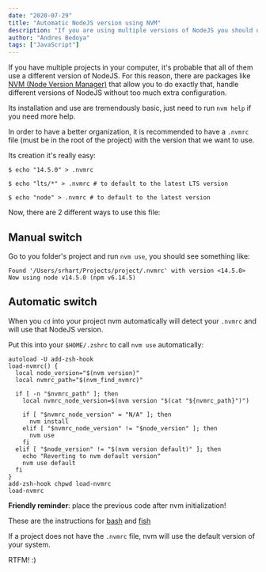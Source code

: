 ```yaml
---
date: "2020-07-29"
title: "Automatic NodeJS version using NVM"
description: "If you are using multiple versions of NodeJS you should use NVM"
author: "Andres Bedoya"
tags: ["JavaScript"]
---
```


If you have multiple projects in your computer, it's probable that all of them use a different version of NodeJS. For this reason, there are packages like [NVM (Node Version Manager)](https://github.com/nvm-sh/nvm) that allow you to do exactly that, handle different versions of NodeJS without too much extra configuration.

Its installation and use are tremendously basic, just need to run `nvm help` if you need more help.

In order to have a better organization, it is recommended to have a `.nvmrc` file (must be in the root of the project) with the version that we want to use.

Its creation it's really easy:

```shell
$ echo "14.5.0" > .nvmrc

$ echo "lts/*" > .nvmrc # to default to the latest LTS version

$ echo "node" > .nvmrc # to default to the latest version
```

Now, there are 2 different ways to use this file:

## Manual switch

Go to you folder's project and run `nvm use`, you should see something like:

```shell
Found '/Users/srhart/Projects/project/.nvmrc' with version <14.5.0>
Now using node v14.5.0 (npm v6.14.5)
```

## Automatic switch

When you `cd` into your project nvm automatically will detect your `.nvmrc` and will use that NodeJS version.

Put this into your `$HOME/.zshrc` to call `nvm use` automatically:

```shell
autoload -U add-zsh-hook
load-nvmrc() {
  local node_version="$(nvm version)"
  local nvmrc_path="$(nvm_find_nvmrc)"

  if [ -n "$nvmrc_path" ]; then
    local nvmrc_node_version=$(nvm version "$(cat "${nvmrc_path}")")

    if [ "$nvmrc_node_version" = "N/A" ]; then
      nvm install
    elif [ "$nvmrc_node_version" != "$node_version" ]; then
      nvm use
    fi
  elif [ "$node_version" != "$(nvm version default)" ]; then
    echo "Reverting to nvm default version"
    nvm use default
  fi
}
add-zsh-hook chpwd load-nvmrc
load-nvmrc
```

**Friendly reminder**: place the previous code after nvm initialization!

These are the instructions for [bash](https://github.com/nvm-sh/nvm#bash) and [fish](https://github.com/nvm-sh/nvm#fish)

If a project does not have the `.nvmrc` file, nvm will use the default version of your system.

RTFM! :)
